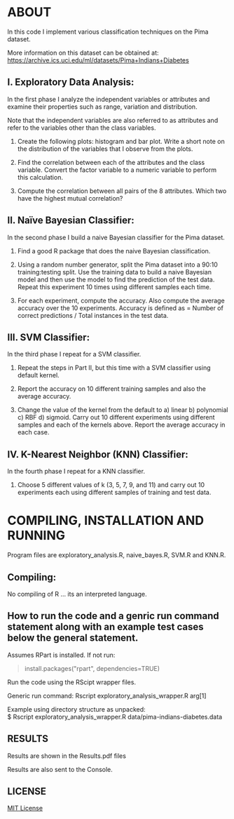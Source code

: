 ﻿# ABOUT
In this code I implement various classification techniques on the Pima dataset.  

More information on this dataset can be obtained at:  
https://archive.ics.uci.edu/ml/datasets/Pima+Indians+Diabetes  

## I. Exploratory Data Analysis:	 
In the first phase I analyze the independent variables or attributes and examine their properties such as range, variation and distribution.  

Note that the independent variables are also referred to as attributes and refer to the variables other than the class variables.  

1. Create the following plots: histogram and bar plot. Write a short note on the distribution of the variables that I observe from the plots.  

2. Find the correlation between each of the attributes and the class variable. Convert the factor variable to a numeric variable to perform this calculation.  
 

3. Compute the correlation between all pairs of the 8 attributes. Which two have the highest mutual correlation?  
 
  
## II. Naïve Bayesian Classifier:  
In the second phase I build a naive Bayesian classifier for the Pima dataset.  

1. Find a good R package that does the naive Bayesian classification.  

2. Using a random number generator, split the Pima dataset into a 90:10 training:testing split. Use the training data to build a naive Bayesian model and then use the model to find the prediction of the test data. Repeat this experiment 10 times using different samples each time.  

3. For each experiment, compute the accuracy. Also compute the average accuracy over the 10 experiments. Accuracy is defined as = Number of correct predictions / Total instances in the test data.  

## III. SVM Classifier:  
In the third phase I repeat for a SVM classifier.  

1. Repeat the steps in Part II, but this time with a SVM classifier using default kernel.  

2. Report the accuracy on 10 different training samples and also the average accuracy.  

3. Change the value of the kernel from the default to a) linear b) polynomial c) RBF d) sigmoid. Carry out 10 different experiments using different samples and each of the kernels above. Report the average accuracy in each case.  

## IV. K-Nearest Neighbor (KNN) Classifier:  
In the fourth phase I repeat for a KNN classifier.  

1. Choose 5 different values of k (3, 5, 7, 9, and 11) and carry out 10 experiments each using different samples of training and test data.  

# COMPILING, INSTALLATION AND RUNNING  
Program files are exploratory_analysis.R, naive_bayes.R, SVM.R and KNN.R.  

## Compiling:  

No compiling of R … its an interpreted language.  

## How to run the code and a genric run command statement along with an example test cases below the general statement.  

Assumes RPart is installed. If not run:  
> install.packages("rpart", dependencies=TRUE)  

Run the code using the RScipt wrapper files.  

Generic run command: Rscript exploratory_analysis_wrapper.R arg[1]  

Example using directory structure as unpacked:  
$ Rscript exploratory_analysis_wrapper.R data/pima-indians-diabetes.data  

## RESULTS  

Results are shown in the Results.pdf files  

Results are also sent to the Console.  

## LICENSE  
[MIT License](https://github.com/shoeloh/classifiers/blob/master/LICENSE)  

